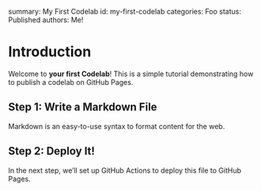 summary: My First Codelab
id: my-first-codelab
categories: Foo
status: Published
authors: Me!

# Introduction

Welcome to **your first Codelab**! This is a simple tutorial demonstrating how to publish a codelab on GitHub Pages.

## Step 1: Write a Markdown File

Markdown is an easy-to-use syntax to format content for the web.

## Step 2: Deploy It!

In the next step, we’ll set up GitHub Actions to deploy this file to GitHub Pages.

